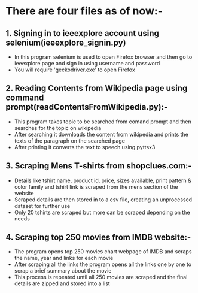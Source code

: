 

# There are four files as of now:-
## 1. Signing in to ieeexplore account using selenium(ieeexplore_signin.py)
- In this program selenium is used to open Firefox browser and then go to ieeexplore page and sign in using username and password
- You will require 'geckodriver.exe' to open Firefox

## 2. Reading Contents from Wikipedia page using command prompt(readContentsFromWikipedia.py):-
- This program takes topic to be searched from comand prompt and then searches for the topic on wikipedia
- After searching it downloads the content from wikipedia and prints the texts of the paragraph on the searched page
- After printing it converts the text to speech using pyttsx3

## 3. Scraping Mens T-shirts from shopclues.com:-
- Details like tshirt name, product id, price, sizes available, print pattern & color family and tshirt link is scraped from the mens section of the website
- Scraped details are then stored in to a csv file, creating an unprocessed dataset for further use
- Only 20 tshirts are scraped but more can be scraped depending on the needs

## 4. Scraping top 250 movies from IMDB website:-
- The program opens top 250 movies chart webpage of IMDB and scraps the name, year and links for each movie
- After scraping all the links the program opens all the links one by one to scrap a brief summary about the movie
- This process is repeated until all 250 movies are scraped and the final details are zipped and stored into a list 
